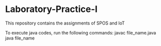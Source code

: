 # Laboratory-Practice-I
This repository contains the assignments of SPOS and IoT

To execute java codes, run the following commands:
javac file_name.java
java file_name

